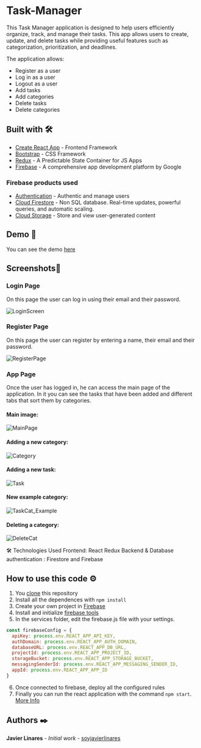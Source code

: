 # Task-Manager

This Task Manager application is designed to help users efficiently organize, track, and manage their tasks. This app allows users to create, update, and delete tasks while providing useful features such as categorization, prioritization, and deadlines.

The application allows:
- Register as a user
- Log in as a user
- Logout as a user
- Add tasks
- Add categories
- Delete tasks
- Delete categories

## Built with 🛠️

* [Create React App](https://facebook.github.io/create-react-app/docs/getting-started) - Frontend Framework 
* [Bootstrap](https://getbootstrap.com/) - CSS Framework
* [Redux](https://redux.js.org/) - A Predictable State Container for JS Apps
* [Firebase](https://rometools.github.io/rome/) - A comprehensive app
development platform by Google

### Firebase products used

* [Authentication](https://firebase.google.com/docs/auth) - Authentic and manage users
* [Cloud Firestore](https://firebase.google.com/docs/firestore) - Non SQL database. Real-time updates, powerful queries, and automatic scaling.
* [Cloud Storage](https://firebase.google.com/docs/storage) - Store and view user-generated content


## Demo 🚀
You can see the demo [here](https://67c0614d6ee0fb00082efd05--special-task-manager.netlify.app/login) 

## Screenshots📌

### Login Page

On this page the user can log in using their email and their password.

![LoginScreen](https://github.com/user-attachments/assets/d9f75829-eb2e-49cc-81ec-b8f3acc19457)



### Register Page

On this page the user can register by entering a name, their email and their password.

![RegisterPage](https://github.com/user-attachments/assets/5b1003bb-c7e7-48e9-85a3-befe2ce59022)


### App Page

Once the user has logged in, he can access the main page of the application. In it you can see the tasks that have been added and different tabs that sort them by categories.

#### Main image:

![MainPage](https://github.com/user-attachments/assets/c6bc9d80-d531-4e85-b8e4-6bba147123f7)


#### Adding a new category:

![Category](https://github.com/user-attachments/assets/ace8bcfd-3c9a-48d9-a994-0feedea19ae2)


#### Adding a new task:

![Task](https://github.com/user-attachments/assets/06bb25b4-355c-4e3e-af37-cd3b2e220c04)


#### New example category:

![TaskCat_Example](https://github.com/user-attachments/assets/22b51564-5250-4053-a6b6-d21332a65242)


#### Deleting a category:

![DeleteCat](https://github.com/user-attachments/assets/9b549cd6-0a56-4243-b688-7814e2b3c175)

🛠️ Technologies Used
Frontend: React Redux
Backend & Database authentication : Firestore and Firebase

## How to use this code ⚙️

1. You [clone](https://help.github.com/en/github/creating-cloning-and-archiving-repositories/cloning-a-repository) this repository 
2. Install all the dependences with `npm install`
3. Create your own project in [Firebase](https://firebase.google.com/docs/web/setup)
4. Install and initialize [firebase tools](https://firebase.google.com/docs/cli)
5. In the services folder, edit the firebase.js file with your settings.

```javascript
const firebaseConfig = {
  apiKey: process.env.REACT_APP_API_KEY,
  authDomain: process.env.REACT_APP_AUTH_DOMAIN,
  databaseURL: process.env.REACT_APP_DB_URL,
  projectId: process.env.REACT_APP_PROJECT_ID,
  storageBucket: process.env.REACT_APP_STORAGE_BUCKET,
  messagingSenderId: process.env.REACT_APP_MESSAGING_SENDER_ID,
  appId: process.env.REACT_APP_APP_ID
}
```
6. Once connected to firebase, deploy all the configured rules
7. Finally you can run the react application with the command `npm start`. [More Info](https://facebook.github.io/create-react-app/docs/getting-started)




## Authors ✒️
**Javier Linares** - *Initial work* - [soyjavierlinares](https://github.com/soyjavierlinares)

